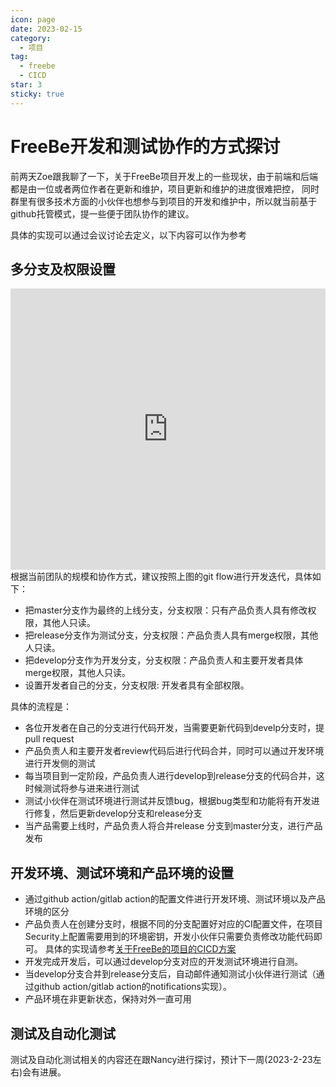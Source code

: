 ```yaml
---
icon: page
date: 2023-02-15
category:
  - 项目
tag:
  - freebe
  - CICD
star: 3
sticky: true
---
```



# FreeBe开发和测试协作的方式探讨
前两天Zoe跟我聊了一下，关于FreeBe项目开发上的一些现状，由于前端和后端都是由一位或者两位作者在更新和维护，项目更新和维护的进度很难把控，
同时群里有很多技术方面的小伙伴也想参与到项目的开发和维护中，所以就当前基于github托管模式，提一些便于团队协作的建议。

具体的实现可以通过会议讨论去定义，以下内容可以作为参考

## 多分支及权限设置
<iframe class="ifra" id="embed_dom" name="embed_dom" frameborder="0" src="https://www.processon.com/embed/63eca25c440e433d3d68af58"></iframe>
根据当前团队的规模和协作方式，建议按照上图的git flow进行开发迭代，具体如下：

+ 把master分支作为最终的上线分支，分支权限：只有产品负责人具有修改权限，其他人只读。
+ 把release分支作为测试分支，分支权限：产品负责人具有merge权限，其他人只读。
+ 把develop分支作为开发分支，分支权限：产品负责人和主要开发者具体merge权限，其他人只读。
+ 设置开发者自己的分支，分支权限: 开发者具有全部权限。

具体的流程是：
+ 各位开发者在自己的分支进行代码开发，当需要更新代码到develp分支时，提pull request
+ 产品负责人和主要开发者review代码后进行代码合并，同时可以通过开发环境进行开发侧的测试
+ 每当项目到一定阶段，产品负责人进行develop到release分支的代码合并，这时候测试将参与进来进行测试
+ 测试小伙伴在测试环境进行测试并反馈bug，根据bug类型和功能将有开发进行修复，然后更新develop分支和release分支
+ 当产品需要上线时，产品负责人将合并release 分支到master分支，进行产品发布

## 开发环境、测试环境和产品环境的设置
+ 通过github action/gitlab action的配置文件进行开发环境、测试环境以及产品环境的区分
+ 产品负责人在创建分支时，根据不同的分支配置好对应的CI配置文件，在项目Security上配置需要用到的环境密钥，开发小伙伴只需要负责修改功能代码即可。
具体的实现请参考[关于FreeBe的项目的CICD方案](https://aiyin5.github.io/zh/posts/%E9%A1%B9%E7%9B%AE%E7%9B%B8%E5%85%B3/FreeBe%E7%9B%B8%E5%85%B3/FreeBe_CICD.html)
+ 开发完成开发后，可以通过develop分支对应的开发测试环境进行自测。
+ 当develop分支合并到release分支后，自动邮件通知测试小伙伴进行测试（通过github action/gitlab action的notifications实现）。
+ 产品环境在非更新状态，保持对外一直可用

## 测试及自动化测试
测试及自动化测试相关的内容还在跟Nancy进行探讨，预计下一周(2023-2-23左右)会有进展。


<style>
.ifra{
  display:block;
  margin-left:0px;
  margin-top:10px;
  width:100%; 
  height:450px;
}
</style>
